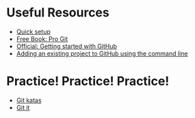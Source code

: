 # Useful Resources
<ul>
  <li><a href="https://github.com/HackTechGO/Command-Git/blob/master/git-setup.md">Quick setup</a></li>
  <li><a href="  https://git-scm.com/book/en/v2">Free Book: Pro Git</a></li>
  <li><a href="https://help.github.com/en">Official: Getting started with GitHub</a></li>
  <li><a href="https://help.github.com/en/articles/adding-an-existing-project-to-github-using-the-command-line">Adding an existing project to GitHub using the command line </a></li>
</ul>

# Practice! Practice! Practice!
<ul>
  <li><a href="https://github.com/HackTechGO/git-katas" target="_blank">Git katas </a></li>
    <li><a href="https://github.com/HackTechGO/git-it-electron" target="_blank">Git it </a></li>
</ul>
